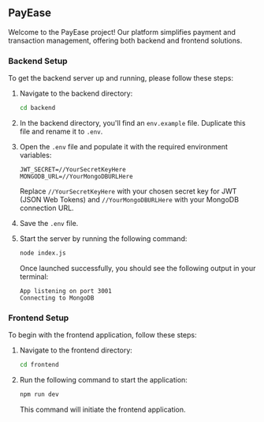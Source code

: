 ## PayEase

Welcome to the PayEase project! Our platform simplifies payment and transaction management, offering both backend and frontend solutions.

### Backend Setup

To get the backend server up and running, please follow these steps:

1. Navigate to the backend directory:

    ```bash
    cd backend
    ```

2. In the backend directory, you'll find an `env.example` file. Duplicate this file and rename it to `.env`.

3. Open the `.env` file and populate it with the required environment variables:

    ```plaintext
    JWT_SECRET=//YourSecretKeyHere
    MONGODB_URL=//YourMongoDBURLHere
    ```

    Replace `//YourSecretKeyHere` with your chosen secret key for JWT (JSON Web Tokens) and `//YourMongoDBURLHere` with your MongoDB connection URL.

4. Save the `.env` file.

5. Start the server by running the following command:

    ```bash
    node index.js
    ```

    Once launched successfully, you should see the following output in your terminal:

    ```vbnet
    App listening on port 3001
    Connecting to MongoDB
    ```

### Frontend Setup

To begin with the frontend application, follow these steps:

1. Navigate to the frontend directory:

    ```bash
    cd frontend
    ```

2. Run the following command to start the application:

    ```bash
    npm run dev
    ```

    This command will initiate the frontend application.

